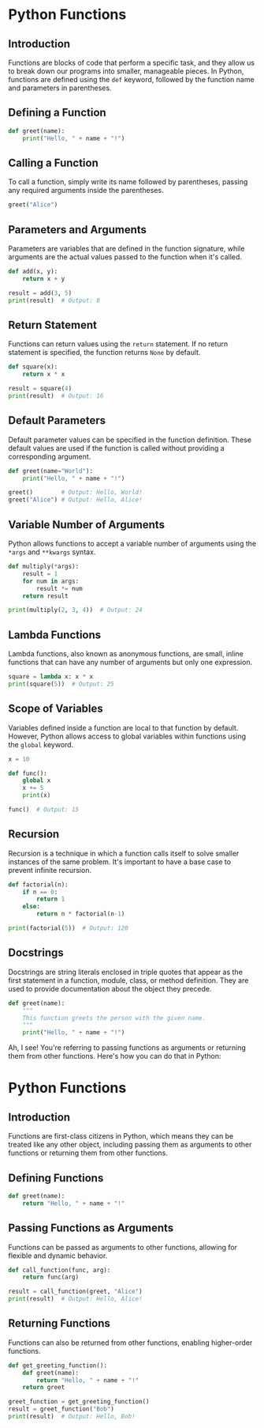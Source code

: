 # Python Functions

## Introduction

Functions are blocks of code that perform a specific task, and they allow us to break down our programs into smaller,
manageable pieces. In Python, functions are defined using the `def` keyword, followed by the function name and
parameters in parentheses.

## Defining a Function

```python
def greet(name):
    print("Hello, " + name + "!")
```

## Calling a Function

To call a function, simply write its name followed by parentheses, passing any required arguments inside the
parentheses.

```python
greet("Alice")
```

## Parameters and Arguments

Parameters are variables that are defined in the function signature, while arguments are the actual values passed to the
function when it's called.

```python
def add(x, y):
    return x + y

result = add(3, 5)
print(result)  # Output: 8
```

## Return Statement

Functions can return values using the `return` statement. If no return statement is specified, the function
returns `None` by default.

```python
def square(x):
    return x * x

result = square(4)
print(result)  # Output: 16
```

## Default Parameters

Default parameter values can be specified in the function definition. These default values are used if the function is
called without providing a corresponding argument.

```python
def greet(name="World"):
    print("Hello, " + name + "!")

greet()        # Output: Hello, World!
greet("Alice") # Output: Hello, Alice!
```

## Variable Number of Arguments

Python allows functions to accept a variable number of arguments using the `*args` and `**kwargs` syntax.

```python
def multiply(*args):
    result = 1
    for num in args:
        result *= num
    return result

print(multiply(2, 3, 4))  # Output: 24
```

## Lambda Functions

Lambda functions, also known as anonymous functions, are small, inline functions that can have any number of arguments
but only one expression.

```python
square = lambda x: x * x
print(square(5))  # Output: 25
```

## Scope of Variables

Variables defined inside a function are local to that function by default. However, Python allows access to global
variables within functions using the `global` keyword.

```python
x = 10

def func():
    global x
    x += 5
    print(x)

func()  # Output: 15
```

## Recursion

Recursion is a technique in which a function calls itself to solve smaller instances of the same problem. It's important
to have a base case to prevent infinite recursion.

```python
def factorial(n):
    if n == 0:
        return 1
    else:
        return n * factorial(n-1)

print(factorial(5))  # Output: 120
```

## Docstrings

Docstrings are string literals enclosed in triple quotes that appear as the first statement in a function, module,
class, or method definition. They are used to provide documentation about the object they precede.

```python
def greet(name):
    """
    This function greets the person with the given name.
    """
    print("Hello, " + name + "!")
```

Ah, I see! You're referring to passing functions as arguments or returning them from other functions. Here's how you can
do that in Python:

# Python Functions

## Introduction

Functions are first-class citizens in Python, which means they can be treated like any other object, including passing
them as arguments to other functions or returning them from other functions.

## Defining Functions

```python
def greet(name):
    return "Hello, " + name + "!"
```

## Passing Functions as Arguments

Functions can be passed as arguments to other functions, allowing for flexible and dynamic behavior.

```python
def call_function(func, arg):
    return func(arg)

result = call_function(greet, "Alice")
print(result)  # Output: Hello, Alice!
```

## Returning Functions

Functions can also be returned from other functions, enabling higher-order functions.

```python
def get_greeting_function():
    def greet(name):
        return "Hello, " + name + "!"
    return greet

greet_function = get_greeting_function()
result = greet_function("Bob")
print(result)  # Output: Hello, Bob!
```
